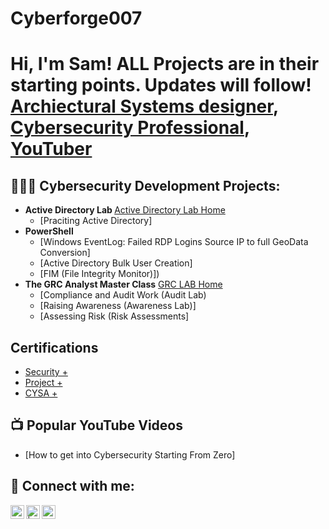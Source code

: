# Cyberforge007
<h1>Hi, I'm Sam! ALL Projects are in their starting points. Updates will follow!<br/><a href="https://github.com/Cyberforge007">Archiectural Systems designer</a>, <a href="https://www.linkedin.com/in/samuel-martin-b6981013/">Cybersecurity Professional</a>, <a href="https://www.youtube.com/c/joshmadakor">YouTuber</a></h1>

<h2>🧑‍💻🤓 Cybersecurity Development Projects:</h2>

- <b>Active Directory Lab </b> [Active Directory Lab Home](https://github.com/Cyberforge007/Active-Director-Lab-Home/tree/main)
  - [Praciting Active Directory] 
- <b>PowerShell</b>
  - [Windows EventLog: Failed RDP Logins Source IP to full GeoData Conversion]
  - [Active Directory Bulk User Creation]
  - [FIM (File Integrity Monitor)])
- <b>The GRC Analyst Master Class</b> [GRC LAB Home](https://github.com/Cyberforge007/Exploring-GRC-Analyst-/blob/main)
  - [Compliance and Audit Work (Audit Lab)
  - [Raising Awareness (Awareness Lab)]
  - [Assessing Risk (Risk Assessments]

<h2> Certifications</h2>

  - [Security +](https://www.credly.com/badges/f7eb7b91-da94-4980-9188-fab379e864e8/public_url)
  - [Project +](https://www.credly.com/badges/46222332-e023-461e-9975-9745631e68b1/public_url)
  - [CYSA +](https://www.credly.com/badges/145e0ea2-8f77-4ade-a55c-3a95a83eab79/public_url)

<h2>📺 Popular YouTube Videos</h2>

- [How to get into Cybersecurity Starting From Zero]
  
<h2> 🤳 Connect with me:</h2>

[<img align="left" alt="Sjmartin007 | YouTube" width="22px" src="https://cdn.jsdelivr.net/npm/simple-icons@v3/icons/youtube.svg" />][youtube]
[<img align="left" alt="  | Twitter" width="22px" src="https://cdn.jsdelivr.net/npm/simple-icons@v3/icons/twitter.svg" />][twitter]
[<img align="left" alt="Samuel Martin| LinkedIn" width="22px" src="https://cdn.jsdelivr.net/npm/simple-icons@v3/icons/linkedin.svg" />][linkedin]

[twitter]: https://twitter.com/Sjmartin007
[YouTube]: https://www.youtube.com/@Cyberforge007
[instagram]: https://www.instagram.com
[linkedin]: https://linkedin.com/in/samuel-martin-b6981013



<!--
**joshmadakor1/joshmadakor1** is a ✨ _special_ ✨ repository because its `README.md` (this file) appears on your GitHub profile.

Here are some ideas to get you started:

- 🔭 I’m currently working on ...
- 🌱 I’m currently learning ...
- 👯 I’m looking to collaborate on ...
- 🤔 I’m looking for help with ...
- 💬 Ask me about ...
- 📫 How to reach me: ...
- 😄 Pronouns: ...
- ⚡ Fun fact: ...
-->
